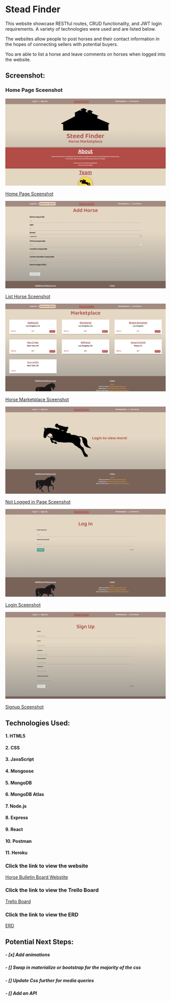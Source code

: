 # **Stead Finder**

This website showcase RESTful routes, CRUD functionality, and JWT login requirements. A variety of technologies were used and are listed below.

The websites allow people to post horses and their contact information in the hopes of connecting sellers with potential buyers.

You are able to list a horse and leave comments on horses when logged into the website.

## Screenshot:

### Home Page Sceenshot
![Home Page Sceenshot](./Screenshots/homepageScreenshot.png?)

[Home Page Sceenshot](https://imgur.com/6bHIxvp)

![List Horse Page Sceenshot](./Screenshots/listHorseScreenshot.png?)

[List Horse Sceenshot](https://imgur.com/N3tfSTH)

![Horse Marketplace Page Sceenshot](./Screenshots/marketplaceScreenshot.png?)

[Horse Marketplace Sceenshot](https://imgur.com/3dEGVu0)

![Not Logged in Page Sceenshot](./Screenshots/notLoggedinScreenshot.png?)

[Not Logged in Page Sceenshot](https://imgur.com/SCts7Fl)

![Login Page Sceenshot](./Screenshots/loginScreenshot.png?)

[Login Sceenshot](https://imgur.com/lKojeae)

![Signup Page Sceenshot](./Screenshots/signupScreenshot.png?)

[Signup Sceenshot](https://imgur.com/rGSg1pQ)



## Technologies Used: 

#### 1. HTML5
#### 2. CSS
#### 3. JavaScript
#### 4. Mongoose
#### 5. MongoDB
#### 6. MongoDB Atlas
#### 7. Node.js
#### 8. Express
#### 9. React
#### 10. Postman
#### 11. Heroku


### Click the link to view the website
[Horse Bulletin Board Webstite](https://horse-bulletin-board.herokuapp.com/) 

### Click the link to view the Trello Board
[Trello Board](https://trello.com/b/QQgGKAnE/ga-project-4)

### Click the link to view the ERD
[ERD](https://app.lucidchart.com/invitations/accept/754f604d-817c-4b95-9d01-6a7b38a1ef31)

## Potential Next Steps: 

##### - [x] Add animations
##### - [] Swap in materialize or bootstrap for the majority of the css
##### - [] Update Css further for media queries
##### - [] Add an API
